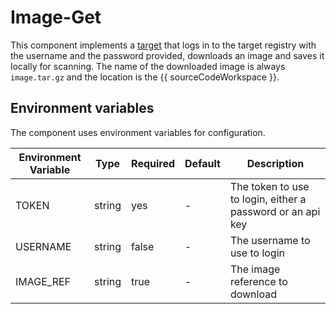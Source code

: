# Image-Get

This component implements a [target](https://github.com/smithy-security/smithy/blob/main/sdk/component/component.go)
that logs in to the target registry with the username and the password provided, downloads an image and saves it locally for scanning.
The name of the downloaded image is always `image.tar.gz` and the location is the {{ sourceCodeWorkspace }}.

## Environment variables

The component uses environment variables for configuration.

| Environment Variable     | Type   | Required | Default    | Description                                             |
|--------------------------|--------|----------|------------|---------------------------------------------------------|
| TOKEN  | string | yes      | -          | The token to use to login, either a password or an api key |
| USERNAME        | string | false    | - | The username to use to login |
| IMAGE\_REF | string | true    | - | The image reference to download |
